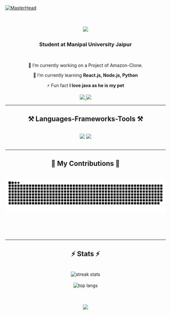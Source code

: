 [![MasterHead](https://cdna.artstation.com/p/assets/images/images/028/102/058/original/pixel-jeff-matrix-s.gif?1593487263)](https://roshmeet.netlify.app)
<h1 align="center">
    <img src=https://readme-typing-svg.herokuapp.com?font=Fira+Code&pause=1000&width=435&lines=Hi+Gulshan+this+side+
</h1>

<h3 align="center">Student at Manipal University Jaipur</h3>

<br/>

<div align="center">
 
 🔭 I’m currently working on a Project of Amazon-Clone.
 
 🌱 I’m currently learning **React.js, Node.js, Python**

⚡ Fun fact **I love java as he is my pet**

 </div>
 
<div align="center"> 
  <a href="mailto:gulshankhemani2@gamil.com">
    <img src="https://img.shields.io/badge/Gmail-333333?style=for-the-badge&logo=gmail&logoColor=red" />
  </a>
  <a href="https://www.linkedin.com/in/gulshan-khemani-453981271/" target="_blank">
    <img src="https://img.shields.io/badge/LinkedIn-0077B5?style=for-the-badge&logo=linkedin&logoColor=white" target="_blank" />
  </a>
</div>

 <hr/>
 
<h2 align="center">⚒️ Languages-Frameworks-Tools ⚒️</h2>
<br/>
<div align="center">
    <img src="https://skillicons.dev/icons?i=react,bootstrap,html,css,vscode,github,figma,tailwind,git,cpp,npm," />
    <img src="https://skillicons.dev/icons?i=nodejs,python,javascript,c,java,mysql" /><br>
</div>

<br/>
<hr/>

<div align="center">
  <h2>🐍 My Contributions 🐍</h2>
  <br>
  <img alt="snake eating my contributions" src="https://raw.githubusercontent.com/c0d3r-m33t/c0d3r-m33t/output/github-contribution-grid-snake.svg" />
  
  <br/><br/><br/>
</div>

<hr/>

<h2 align="center">⚡ Stats ⚡</h2>
<br>
<div align=center>
  <img width=390 src="https://github-readme-streak-stats-salesp07.vercel.app?user=Gulshanknhemani&theme=merko)](https://git.io/streak-stats" alt="streak stats"/>
    <br />
    <br />
  <img width=325 align="center" src="https://github-readme-stats-salesp07.vercel.app/api/top-langs/?username=Gulshanknhemani&hide=HTML&langs_count=8&layout=compact&theme=react&border_radius=10&size_weight=0.5&count_weight=0.5&exclude_repo=github-readme-stats" alt="top langs" />
</div>
<h1 align="center">
    <img src="https://readme-typing-svg.herokuapp.com?font=Fira+Code&pause=1000&random=false&width=435&lines=Connect+with+me+on+LinkedIn" />
</h1>
